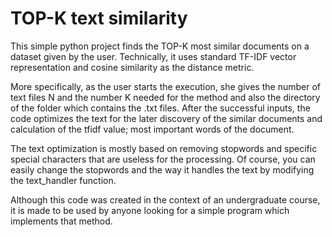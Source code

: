# TOP-K text similarity 

This simple python project finds the TOP-K most similar documents on a dataset given by the user. Technically, it uses standard TF-IDF vector representation and cosine similarity as the distance metric.

More specifically,  as the user starts the execution, she gives the number of text files N and the number K needed for the method and also the directory of the folder which contains the .txt files. After the successful inputs, the code optimizes the text for the later discovery of the similar documents and calculation of the tfidf value; most important words of the document.

The text optimization is mostly based on removing stopwords and specific special characters that are useless for the processing. Of course, you can easily change the stopwords and the way it handles the text by modifying the text_handler function.

Although this code was created in the context of an undergraduate course, it is made to be used by anyone looking for a simple program which implements that method.
